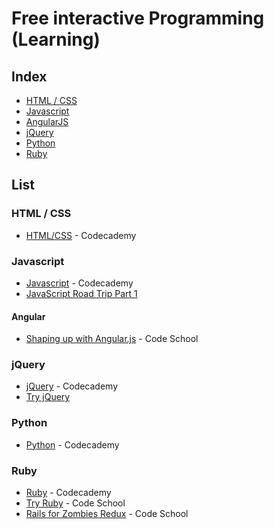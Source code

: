 # Free interactive Programming (Learning)

## Index
* [HTML / CSS](#htmlcss)
* [Javascript](#javascript)
 * [AngularJS](#Angularjs)
 * [jQuery](#jquery)
* [Python](#python)
* [Ruby](#ruby)

## List

### HTML / CSS

* [HTML/CSS](http://www.codecademy.com/tracks/web) - Codecademy

### Javascript
* [Javascript](http://www.codecademy.com/tracks/javascript) - Codecademy
* [JavaScript Road Trip Part 1](https://www.codeschool.com/courses/javascript-road-trip-part-1)

#### Angular
* [Shaping up with Angular.js](https://www.codeschool.com/courses/shaping-up-with-angular-js) - Code School

### jQuery
* [jQuery](http://www.codecademy.com/tracks/jquery) - Codecademy
* [Try jQuery](https://www.codeschool.com/courses/try-jquery)

### Python
* [Python](http://www.codecademy.com/tracks/python) - Codecademy

### Ruby
* [Ruby](http://www.codecademy.com/tracks/ruby) - Codecademy
* [Try Ruby](https://www.codeschool.com/courses/try-ruby) - Code School
* [Rails for Zombies Redux](https://www.codeschool.com/courses/rails-for-zombies-redux) - Code School
